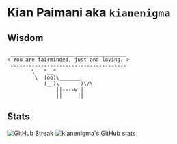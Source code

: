 # Kian Paimani aka `kianenigma`

## Wisdom

<!--START_SECTION:cowsay-->
```
 ______________________________________
< You are fairminded, just and loving. >
 --------------------------------------
        \   ^__^
         \  (oo)\_______
            (__)\       )\/\
                ||----w |
                ||     ||

```
<!--END_SECTION:cowsay-->


## Stats

[![GitHub Streak](http://github-readme-streak-stats.herokuapp.com?user=kianenigma)](https://git.io/streak-stats)
![kianenigma's GitHub stats](https://github-readme-stats.vercel.app/api?username=kianenigma)





